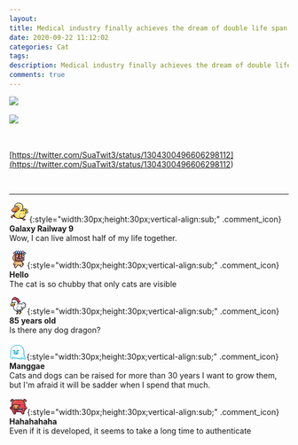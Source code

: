 ```yaml
---
layout: 
title: Medical industry finally achieves the dream of double life span
date: 2020-09-22 11:12:02
categories: Cat
tags: 
description: Medical industry finally achieves the dream of double life span
comments: true
---
```


![](https://blog.kakaocdn.net/dn/cks3Hd/btqJesTSw4x/NmLlbHqvId8GikLTxoEB8k/img.jpg)

![](https://blog.kakaocdn.net/dn/d1Du9I/btqI665BmRG/xy091KSWlKXIZYjXzWWrc1/img.png)

​

[https://twitter.com/SuaTwit3/status/1304300496606298112](<https://twitter.com/SuaTwit3/status/1304300496606298112>)

​

* * *

![comment](/assets/character/duck.png){:style="width:30px;height:30px;vertical-align:sub;" .comment_icon} **Galaxy Railway 9**  
Wow, I can live almost half of my life together.   
  
![comment](/assets/character/mask.png){:style="width:30px;height:30px;vertical-align:sub;" .comment_icon} **Hello**  
The cat is so chubby that only cats are visible   
  
![comment](/assets/character/chicken.png){:style="width:30px;height:30px;vertical-align:sub;" .comment_icon} **85 years old**  
Is there any dog ​​dragon?   
  
![comment](/assets/character/ghost.png){:style="width:30px;height:30px;vertical-align:sub;" .comment_icon} **Manggae**  
Cats and dogs can be raised for more than 30 years I want to grow them, but I'm afraid it will be sadder when I spend that much.   
  
![comment](/assets/character/pig.png){:style="width:30px;height:30px;vertical-align:sub;" .comment_icon} **Hahahahaha**  
Even if it is developed, it seems to take a long time to authenticate   
  

